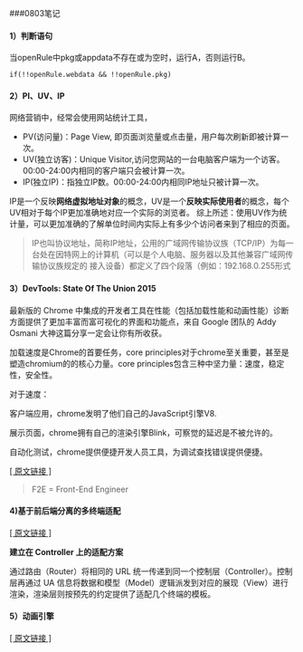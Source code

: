 ###0803笔记  

#### 1）判断语句
当openRule中pkg或appdata不存在或为空时，运行A，否则运行B。

	if(!!openRule.webdata && !!openRule.pkg)

#### 2）PI、UV、IP
网络营销中，经常会使用网站统计工具，

+ PV(访问量)：Page View, 即页面浏览量或点击量，用户每次刷新即被计算一次。
+ UV(独立访客)：Unique Visitor,访问您网站的一台电脑客户端为一个访客。00:00-24:00内相同的客户端只会被计算一次。
+ IP(独立IP)：指独立IP数。00:00-24:00内相同IP地址只被计算一次。 

IP是一个反映**网络虚拟地址对象**的概念，UV是一个**反映实际使用者**的概念，每个UV相对于每个IP更加准确地对应一个实际的浏览者。
综上所述：使用UV作为统计量，可以更加准确的了解单位时间内实际上有多少个访问者来到了相应的页面。

>IP也叫协议地址，简称IP地址，公用的广域网传输协议族（TCP/IP）为每一台处在因特网上的计算机（可以是个人电脑、服务器以及其他兼容广域网传输协议族规定的 接入设备）都定义了四个段落（例如：192.168.0.255形式

#### 3）DevTools: State Of The Union 2015
最新版的 Chrome 中集成的开发者工具在性能（包括加载性能和动画性能）诊断方面提供了更加丰富而富可视化的界面和功能点，来自 Google 团队的 Addy Osmani 大神这篇分享一定会让你有所收获。


加载速度是Chrome的首要任务，core principles对于chrome至关重要，甚至是塑造chromium的的核心力量。core principles包含三种中坚力量：速度，稳定性，安全性。

对于速度：

客户端应用，chrome发明了他们自己的JavaScript引擎V8.

展示页面，chrome拥有自己的渲染引擎Blink，可察觉的延迟是不被允许的。

自动化测试，chrome提供便捷开发人员工具，为调试查找错误提供便捷。

[[ 原文链接 ]](http://blog.chromium.org/2015/03/new-javascript-techniques-for-rapid.html)

 >F2E = Front-End Engineer

#### 4)基于前后端分离的多终端适配

[[ 原文链接 ]](http://ued.taobao.org/blog/2014/05/cross-platform-tpl/)

**建立在 Controller 上的适配方案**

通过路由（Router）将相同的 URL 统一传递到同一个控制层（Controller）。控制层再通过 UA 信息将数据和模型（Model）逻辑派发到对应的展现（View）进行渲染，渲染层则按预先的约定提供了适配几个终端的模板。

#### 5）动画引擎
[[ 原文链接 ]](http://famous.org/)
